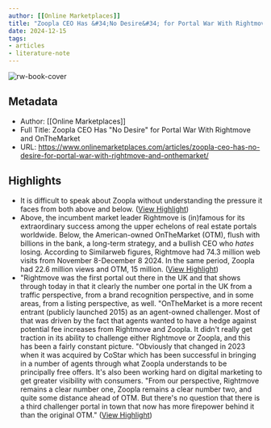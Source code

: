 ```yaml
---
author: [[Online Marketplaces]]
title: "Zoopla CEO Has &#34;No Desire&#34; for Portal War With Rightmove and OnTheMarket"
date: 2024-12-15
tags: 
- articles
- literature-note
---
```

![rw-book-cover](https://www.onlinemarketplaces.com/wp-content/uploads/2024/12/zoopla-header.png)

## Metadata
- Author: [[Online Marketplaces]]
- Full Title: Zoopla CEO Has "No Desire" for Portal War With Rightmove and OnTheMarket
- URL: https://www.onlinemarketplaces.com/articles/zoopla-ceo-has-no-desire-for-portal-war-with-rightmove-and-onthemarket/

## Highlights
- It is difficult to speak about Zoopla without understanding the pressure it faces from both above and below. ([View Highlight](https://read.readwise.io/read/01jf33r42yw36w4fedwg6zws28))
- Above, the incumbent market leader Rightmove is (in)famous for its extraordinary success among the upper echelons of real estate portals worldwide. Below, the American-owned OnTheMarket (OTM), flush with billions in the bank, a long-term strategy, and a bullish CEO who *hates* losing.
  According to Similarweb figures, Rightmove had 74.3 million web visits from November 8-December 8 2024. In the same period, Zoopla had 22.6 million views and OTM, 15 million. ([View Highlight](https://read.readwise.io/read/01jf33r8havxshp06nng3trvzw))
- "Rightmove was the first portal out there in the UK and that shows through today in that it clearly the number one portal in the UK from a traffic perspective, from a brand recognition perspective, and in some areas, from a listing perspective, as well.
  "OnTheMarket is a more recent entrant (publicly launched 2015) as an agent-owned challenger. Most of that was driven by the fact that agents wanted to have a hedge against potential fee increases from Rightmove and Zoopla. It didn't really get traction in its ability to challenge either Rightmove or Zoopla, and this has been a fairly constant picture.
  "Obviously that changed in 2023 when it was acquired by CoStar which has been successful in bringing in a number of agents through what Zoopla understands to be principally free offers. It's also been working hard on digital marketing to get greater visibility with consumers.
  "From our perspective, Rightmove remains a clear number one, Zoopla remains a clear number two, and quite some distance ahead of OTM. But there's no question that there is a third challenger portal in town that now has more firepower behind it than the original OTM." ([View Highlight](https://read.readwise.io/read/01jf33srxftzbtb42p7ycna4kf))


